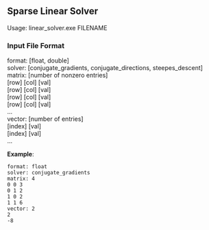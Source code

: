 ## Sparse Linear Solver
Usage: linear\_solver.exe FILENAME

### Input File Format
format: [float, double]  
solver: [conjugate\_gradients, conjugate\_directions, steepes\_descent]  
matrix: [number of nonzero entries]  
[row] [col] [val]  
[row] [col] [val]  
[row] [col] [val]  
[row] [col] [val]  
...  
vector: [number of entries]  
[index] [val]  
[index] [val]  
...  

__Example__:  
```
format: float
solver: conjugate_gradients
matrix: 4
0 0 3
0 1 2
1 0 2
1 1 6
vector: 2
2
-8
```
